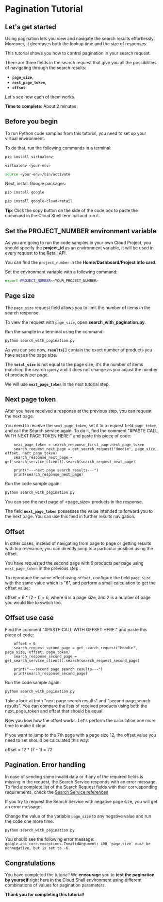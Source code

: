 # **Pagination Tutorial**

## Let's get started

Using pagination lets you view and navigate the search results effortlessly. Moreover, it decreases both the lookup time and the size of responses.

This tutorial shows you how to control pagination in your search request.

There are three fields in the search request that give you all the possibilities of navigating through the search results: 
- **```page_size```**,
- **```next_page_token```**,
- **```offset```**

Let's see how each of them works.

**Time to complete**: About 2 minutes

## Before you begin

To run Python code samples from this tutorial, you need to set up your virtual environment.

To do that, run the following commands in a terminal:

```bash
pip install virtualenv
```
```bash
virtualenv <your-env>
```
```bash
source <your-env>/bin/activate
```

Next, install Google packages:
```bash
pip install google
```
```bash
pip install google-cloud-retail
```

**Tip**: Click the copy button on the side of the code box to paste the command in the Cloud Shell terminal and run it.

## Set the PROJECT_NUMBER environment variable

As you are going to run the code samples in your own Cloud Project, you should specify the **project_id** as an environment variable, it will be used in every request to the Retail API.

You can find the ```project_number``` in the **Home/Dashboard/Project Info card**.

Set the environment variable with a following command:
```bash
export PROJECT_NUMBER=<YOUR_PROJECT_NUMBER>
```

## Page size

The ```page_size``` request field allows you to limit the number of items in the search response.

To view the request with ```page_size```, open **search_with_pagination.py**. 

Run the sample in a terminal using the command:

```bash
python search_with_pagination.py
```

As you can see now, **```results[]```** contain the exact number of products you have set as the page size.

The **```total_size```** is not equal to the page size; it's the number of items matching the search query and it does not change as you adjust the number of products per page.

We will use **```next_page_token```** in the next tutorial step.

## Next page token

After you have received a response at the previous step, you can request the next page. 

You need to receive the ```next_page_token```, set it to a request field ```page_token```, and call the Search service again.
To do it, find the comment "#PASTE CALL WITH NEXT PAGE TOKEN HERE:" and paste this piece of code:
```
    next_page_token = search_response_first_page.next_page_token
    search_request_next_page = get_search_request("Hoodie", page_size, offset, next_page_token)
    search_response_next_page = get_search_service_client().search(search_request_next_page)

    print("---next page search results---")
    print(search_response_next_page)
```

Run the code sample again:
```bash
python search_with_pagination.py
```

You can see the next page of <page_size> products in the response.

The field **```next_page_token```** possesses the value intended to forward you to the next page. You can use this field in further results navigation.

## Offset

In other cases, instead of navigating from page to page or getting results with top relevance, you can directly jump to a particular position using the offset.

You have requested the second page with 6 products per page using ```next_page_token``` in the previous step .

To reproduce the same effect using ```offset```, configure the field ```page_size``` with the same value which is "6",
and perform a small calculation to get the offset value:

offset = 6 * (2 - 1) = 6, where 6 is a page size, and 2 is a number of page you would like to switch too.

## Offset use case

Find the comment "#PASTE CALL WITH OFFSET HERE:" and paste this piece of code:
```
    offset = 6
    search_request_second_page = get_search_request("Hoodie", page_size, offset, page_token)
    search_response_second_page = get_search_service_client().search(search_request_second_page)

    print("---second page search results---")
    print(search_response_second_page)
```

Run the code sample again:
```bash
python search_with_pagination.py
```

Take a look at both "next page search results" and "second page search results". You can compare the lists of received products using both the next_page_token and offset that should be equal.

Now you kow how the offset works. Let's perform the calculation one more time to make it clear.

If you want to jump to the 7th page with a page size 12, the offset value you need to set should be calculated this way:

offset = 12 * (7 - 1) = 72

## Pagination. Error handling

In case of sending some invalid data or if any of the required fields is missing in the request, the Search Service responds with an error message.
To find a complete list of the Search Request fields with their corresponding requirements, check the [Search Service references](https://cloud.google.com/retail/docs/reference/rpc/google.cloud.retail.v2#searchservice)

If you try to request the Search Service with negative page size, you will get an error message.


Change the value of the variable ```page_size``` to any negative value and run the code one more time.
```bash
python search_with_pagination.py
```

You should see the following error message:
```google.api_core.exceptions.InvalidArgument: 400 `page_size` must be nonnegative, but is set to -6.``` 

## Congratulations

<walkthrough-conclusion-trophy></walkthrough-conclusion-trophy>

You have completed the tutorial! We **encourage** you to **test the pagination by yourself** right here in the Cloud Shell environment using different combinations of values for pagination parameters.

**Thank you for completing this tutorial!**
